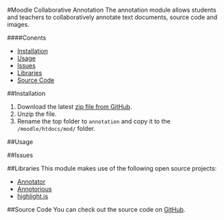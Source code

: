 #Moodle Collaborative Annotation
The annotation module allows students and teachers to collaboratively annotate text documents, source code and images.

####Conents
 - [Installation](#installation)
 - [Usage](#usage)
 - [Issues](#issues)
 - [Libraries](#libraries)
 - [Source Code](#source-code)

##Installation
1. Download the latest [zip file from GitHub](https://github.com/jamiemcg/moodle-collaborative-annotation/archive/master.zip).
2. Unzip the file.
3. Rename the top folder to ```annotation``` and copy it to the ```/moodle/htdocs/mod/``` folder.

##Usage

##Issues

##Libraries
This module makes use of the following open source projects:
- [Annotator](http://annotatorjs.org/)
- [Annotorious](http://annotorious.github.io/)
- [highlight.js](https://highlightjs.org/)

##Source Code
You can check out the source code on [GitHub](https://github.com/jamiemcg/moodle-collaborative-annotation).
